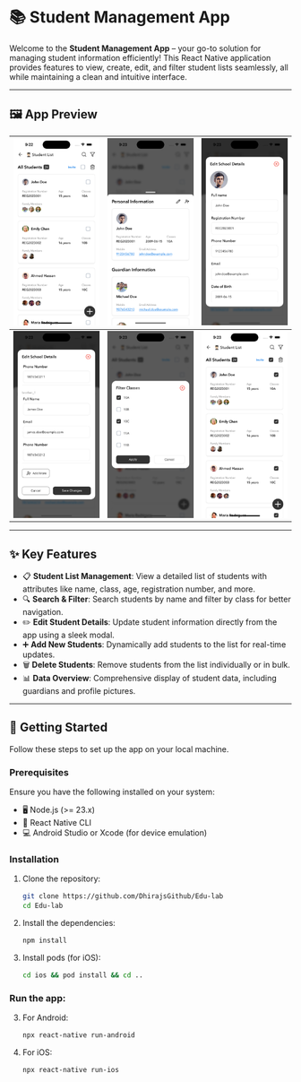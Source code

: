 # 📚 Student Management App

Welcome to the **Student Management App** – your go-to solution for managing student information efficiently! This React Native application provides features to view, create, edit, and filter student lists seamlessly, all while maintaining a clean and intuitive interface.

---

## 🖼️ App Preview
| ![p1](./src/assets/screenshots/p1.png) | ![p2](./src/assets/screenshots/p2.png) | ![p3](./src/assets/screenshots/p3.png) |
|----------------------------------------|----------------------------------------|----------------------------------------|
| ![p4](./src/assets/screenshots/p4.png) | ![p5](./src/assets/screenshots/p5.png) | ![p6](./src/assets/screenshots/p6.png) |

---

## ✨ Key Features

- 📋 **Student List Management**: View a detailed list of students with attributes like name, class, age, registration number, and more.
- 🔍 **Search & Filter**: Search students by name and filter by class for better navigation.
- ✏️ **Edit Student Details**: Update student information directly from the app using a sleek modal.
- ➕ **Add New Students**: Dynamically add students to the list for real-time updates.
- 🗑️ **Delete Students**: Remove students from the list individually or in bulk.
- 📊 **Data Overview**: Comprehensive display of student data, including guardians and profile pictures.




---

## 🚀 Getting Started

Follow these steps to set up the app on your local machine.

### Prerequisites

Ensure you have the following installed on your system:

- 🖥️ Node.js (>= 23.x)
- 📱 React Native CLI
- 💻 Android Studio or Xcode (for device emulation)

### Installation

1. Clone the repository:
   ```bash
   git clone https://github.com/DhirajsGithub/Edu-lab
   cd Edu-lab
   ```
2. Install the dependencies:
   ```bash
   npm install
   ```
3. Install pods (for iOS):
   ```bash
   cd ios && pod install && cd ..
   ```
### Run the app:
3. For Android:
   ```bash
   npx react-native run-android
   ```
4. For iOS:
   ```bash
   npx react-native run-ios
   ```

